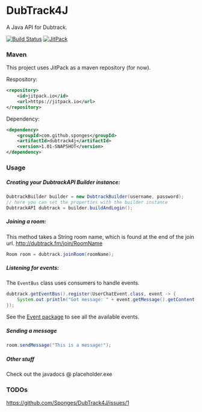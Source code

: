 # DubTrack4J
A Java API for Dubtrack.

[![Build Status](https://travis-ci.org/Sponges/DubTrack4J.svg?branch=master)](https://travis-ci.org/Sponges/DubTrack4J)
[![JitPack](https://jitpack.io/v/sponges/dubtrack4j.svg)](https://jitpack.io/#sponges/dubtrack4j)

### Maven
This project uses JitPack as a maven repository (for now).

Respository:
```xml
<repository>
    <id>jitpack.io</id>
    <url>https://jitpack.io</url>
</repository>
```

Dependency:
```xml
<dependency>
    <groupId>com.github.sponges</groupId>
    <artifactId>dubtrack4j</artifactId>
    <version>1.01-SNAPSHOT</version>
</dependency>
```

### Usage
##### Creating your DubtrackAPI Builder instance:
```java
DubtrackBuilder builder = new DubtrackBuilder(username, password);
// here you can set the properties with the builder instance
DubtrackAPI dubtrack = builder.buildAndLogin();
```

##### Joining a room:
This method takes a String room name, which is found at the end of the join url. http://dubtrack.fm/join/RoomName
```java
Room room = dubtrack.joinRoom(roomName);
```

##### Listening for events:
The `EventBus` class uses consumers to handle events.
```java
dubtrack.getEventBus().register(UserChatEvent.class, event -> {
    System.out.println("Got message: " + event.getMessage().getContent());
});
```
See the [Event package](https://github.com/Sponges/DubTrack4J/tree/master/src/main/java/io/sponges/dubtrack4j/event) to see all the available events.

##### Sending a message
```java
room.sendMessage("This is a message!");
```

##### Other stuff
Check out the javadocs @ placeholder.exe

### TODOs
https://github.com/Sponges/DubTrack4J/issues/1
